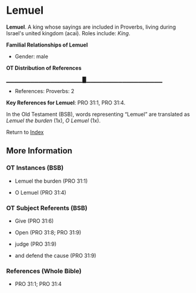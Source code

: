 # Lemuel
**Lemuel**. 
A king whose sayings are included in Proverbs, living during Israel's united kingdom (acai). 
Roles include: 
_King_. 




**Familial Relationships of Lemuel**


* Gender: male


**OT Distribution of References**

▁▁▁▁▁▁▁▁▁▁▁▁▁▁▁▁▁▁▁█▁▁▁▁▁▁▁▁▁▁▁▁▁▁▁▁▁▁▁
* References: Proverbs: 2



**Key References for Lemuel**: 
PRO 31:1, PRO 31:4. 


In the Old Testament (BSB), words representing “Lemuel” are translated as 
*Lemuel the burden* (1x), *O Lemuel* (1x). 




Return to [Index](00-Index.md)

## More Information

### OT Instances (BSB)

* Lemuel the burden (PRO 31:1)

* O Lemuel (PRO 31:4)



### OT Subject Referents (BSB)

* Give (PRO 31:6)

* Open (PRO 31:8; PRO 31:9)

* judge (PRO 31:9)

* and defend the cause (PRO 31:9)



### References (Whole Bible)

* PRO 31:1; PRO 31:4




